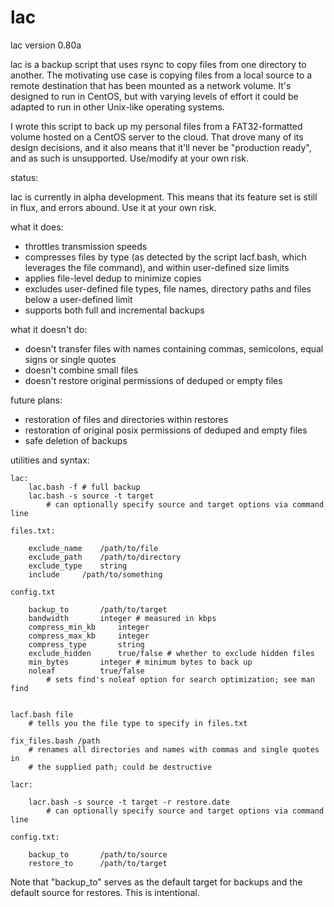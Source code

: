 # lac

lac version 0.80a

lac is a backup script that uses rsync to copy files from one directory to another.  The motivating use case is copying files from a local source to a remote destination that has been mounted as a network volume.  It's designed to run in CentOS, but with varying levels of effort it could be adapted to run in other Unix-like operating systems.

I wrote this script to back up my personal files from a FAT32-formatted volume hosted on a CentOS server to the cloud.  That drove many of its design decisions, and it also means that it'll never be "production ready", and as such is unsupported. Use/modify at your own risk.


status:

lac is currently in alpha development.  This means that its feature set is still in flux, and errors abound.  Use it at your own risk.

what it does:

- throttles transmission speeds
- compresses files by type (as detected by the script lacf.bash, which leverages the file command), and within user-defined size limits
- applies file-level dedup to minimize copies
- excludes user-defined file types, file names, directory paths and files below a user-defined limit
- supports both full and incremental backups

what it doesn't do:

- doesn't transfer files with names containing commas, semicolons, equal signs or single quotes
- doesn't combine small files
- doesn't restore original permissions of deduped or empty files

future plans:

- restoration of files and directories within restores
- restoration of original posix permissions of deduped and empty files
- safe deletion of backups


utilities and syntax:
```
lac:
	lac.bash -f	# full backup
	lac.bash -s source -t target
		# can optionally specify source and target options via command line

files.txt:

	exclude_name	/path/to/file
	exclude_path	/path/to/directory
	exclude_type	string
	include		/path/to/something	
	
config.txt

	backup_to		/path/to/target
	bandwidth		integer	# measured in kbps
	compress_min_kb		integer
	compress_max_kb		integer
	compress_type		string
	exclude_hidden		true/false # whether to exclude hidden files
	min_bytes		integer	# minimum bytes to back up
	noleaf			true/false
		# sets find's noleaf option for search optimization; see man find
	

lacf.bash file
	# tells you the file type to specify in files.txt

fix_files.bash /path
	# renames all directories and names with commas and single quotes in
	# the supplied path; could be destructive

lacr:

	lacr.bash -s source -t target -r restore.date
		# can optionally specify source and target options via command line

config.txt:

	backup_to		/path/to/source
	restore_to		/path/to/target
```

Note that "backup_to" serves as the default target for backups and the default source for restores. This is intentional.



